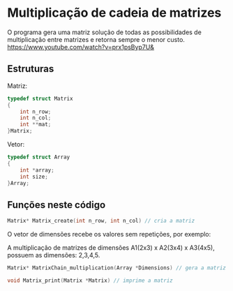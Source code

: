 # Multiplicação de cadeia de matrizes
O programa gera uma matriz solução de todas as possibilidades de multiplicação entre matrizes e retorna sempre o menor custo.
https://www.youtube.com/watch?v=prx1psByp7U&
## Estruturas
Matriz:
```c
typedef struct Matrix
{
    int n_row;
    int n_col;
    int **mat;
}Matrix;
```
Vetor:
```c
typedef struct Array
{
    int *array;
    int size;
}Array;
```
## Funções neste código
```c
Matrix* Matrix_create(int n_row, int n_col) // cria a matriz
```
O vetor de dimensões recebe os valores sem repetições, por exemplo:

A multiplicação de matrizes de dimensões A1(2x3) x A2(3x4) x A3(4x5), possuem as dimensões: 2,3,4,5.
```c
Matrix* MatrixChain_multiplication(Array *Dimensions) // gera a matriz solução para o problema
```
```c
void Matrix_print(Matrix *Matrix) // imprime a matriz
```
